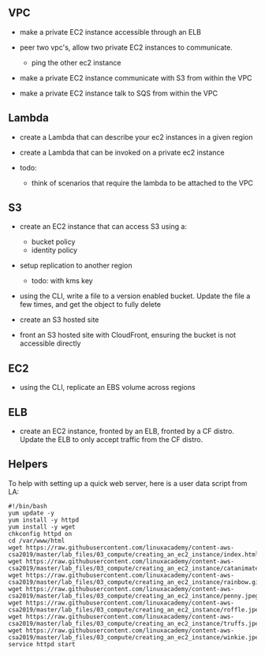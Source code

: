 ## VPC ##
  * make a private EC2 instance accessible through an ELB

  * peer two vpc's, allow two private EC2 instances to communicate.
    * ping the other ec2 instance

  * make a private EC2 instance communicate with S3 from within the VPC

  * make a private EC2 instance talk to SQS from within the VPC

## Lambda ##
  * create a Lambda that can describe your ec2 instances in a given region

  * create a Lambda that can be invoked on a private ec2 instance

  * todo:
    * think of scenarios that require the lambda to be attached to the VPC


## S3 ##
  * create an EC2 instance that can access S3 using a:
    * bucket policy
    * identity policy

  * setup replication to another region
    * todo: with kms key

  * using the CLI, write a file to a version enabled bucket. Update the file a few times, and get the object to fully delete

  * create an S3 hosted site

  * front an S3 hosted site with CloudFront, ensuring the bucket is not accessible directly

## EC2 ##
  * using the CLI, replicate an EBS volume across regions

## ELB ##
  * create an EC2 instance, fronted by an ELB, fronted by a CF distro. Update the ELB to only accept traffic from the CF distro.

## Helpers ##
To help with setting up a quick web server, here is a user data script from LA:

```
#!/bin/bash
yum update -y
yum install -y httpd
yum install -y wget
chkconfig httpd on
cd /var/www/html
wget https://raw.githubusercontent.com/linuxacademy/content-aws-csa2019/master/lab_files/03_compute/creating_an_ec2_instance/index.html
wget https://raw.githubusercontent.com/linuxacademy/content-aws-csa2019/master/lab_files/03_compute/creating_an_ec2_instance/catanimated.gif
wget https://raw.githubusercontent.com/linuxacademy/content-aws-csa2019/master/lab_files/03_compute/creating_an_ec2_instance/rainbow.gif
wget https://raw.githubusercontent.com/linuxacademy/content-aws-csa2019/master/lab_files/03_compute/creating_an_ec2_instance/penny.jpeg
wget https://raw.githubusercontent.com/linuxacademy/content-aws-csa2019/master/lab_files/03_compute/creating_an_ec2_instance/roffle.jpeg
wget https://raw.githubusercontent.com/linuxacademy/content-aws-csa2019/master/lab_files/03_compute/creating_an_ec2_instance/truffs.jpeg
wget https://raw.githubusercontent.com/linuxacademy/content-aws-csa2019/master/lab_files/03_compute/creating_an_ec2_instance/winkie.jpeg
service httpd start
```
